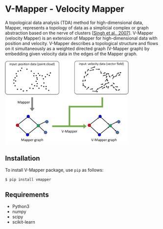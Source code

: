 # V-Mapper - Velocity Mapper

A topological data analysis (TDA) method for high-dimensional data, Mapper, represents a topology of data as a simplicial complex or graph abstraction based on the nerve of clusters \[[Singh et al., 2007](https://doi.org/10.2312/SPBG/SPBG07/091-100)\]. V-Mapper (velocity Mapper) is an extension of Mapper for high-dimensional data with position and velocity. 
V-Mapper describes a topological structure and flows on it simultaneously as a weighted directed graph (V-Mapper graph) by embedding given velocity data in the edges of the Mapper graph.

<div style="text-align:left"><img style="width:80%; height: auto" src="https://github.com/yusuke-imoto-lab/V-Mapper/blob/main/images/VMapper_Top.jpg"/></div>

## Installation
To install V-Mapper package, use `pip` as follows:

```
$ pip install vmapper
```

## Requirements
* Python3
* numpy
* scipy
* scikit-learn
